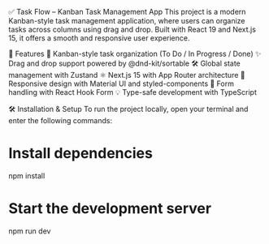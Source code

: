 ✅ Task Flow – Kanban Task Management App
This project is a modern Kanban-style task management application, where users can organize tasks across columns using drag and drop. Built with React 19 and Next.js 15, it offers a smooth and responsive user experience.

🚀 Features
🧩 Kanban-style task organization (To Do / In Progress / Done)
✨ Drag and drop support powered by @dnd-kit/sortable
🛠️ Global state management with Zustand
⚛️ Next.js 15 with App Router architecture
🎨 Responsive design with Material UI and styled-components
📝 Form handling with React Hook Form
💡 Type-safe development with TypeScript


🛠️ Installation & Setup
To run the project locally, open your terminal and enter the following commands:

# Install dependencies
npm install

# Start the development server
npm run dev
